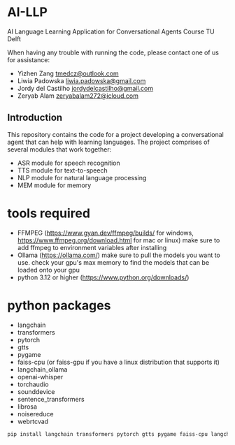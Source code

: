 # AI-LLP
AI Language Learning Application for Conversational Agents Course TU Delft

When having any trouble with running the code, please contact one of us for assistance:
- Yizhen Zang tmedcz@outlook.com
- Liwia Padowska liwia.padowska@gmail.com
- Jordy del Castilho jordydelcastilho@gmail.com
- Zeryab Alam zeryabalam272@icloud.com

## Introduction

This repository contains the code for a project developing a conversational agent that can help with learning languages. 
The project comprises of several modules that work together:

- ASR module for speech recognition
- TTS module for text-to-speech
- NLP module for natural language processing
- MEM module for memory




# tools required

- FFMPEG  (https://www.gyan.dev/ffmpeg/builds/ for windows, https://www.ffmpeg.org/download.html for mac or linux)
    make sure to add ffmpeg to environment variables after installing
- Ollama (https://ollama.com/) 
    make sure to pull the models you want to use. check your gpu's max memory to find the models that can be loaded onto your gpu
- python 3.12 or higher (https://www.python.org/downloads/)


# python packages


- langchain
- transformers
- pytorch
- gtts
- pygame
- faiss-cpu (or faiss-gpu if you have a linux distribution that supports it)
- langchain_ollama
- openai-whisper
- torchaudio
- sounddevice
- sentence_transformers
- librosa
- noisereduce
- webrtcvad


```bash
pip install langchain transformers pytorch gtts pygame faiss-cpu langchain_ollama openai-whisper torchaudio sounddevice sentence_transformers librosa noisereduce webrtcvad
```


